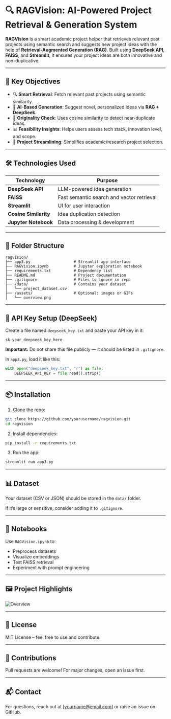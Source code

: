 # 🔍 RAGVision: AI-Powered Project Retrieval & Generation System

**RAGVision** is a smart academic project helper that retrieves relevant past projects using semantic search and suggests new project ideas with the help of **Retrieval-Augmented Generation (RAG)**. Built using **DeepSeek API**, **FAISS**, and **Streamlit**, it ensures your project ideas are both innovative and non-duplicative.

---

## 🌟 Key Objectives

- 🔍 **Smart Retrieval**: Fetch relevant past projects using semantic similarity.
- 🤖 **AI-Based Generation**: Suggest novel, personalized ideas via **RAG + DeepSeek**.
- 🧠 **Originality Check**: Uses cosine similarity to detect near-duplicate ideas.
- 📊 **Feasibility Insights**: Helps users assess tech stack, innovation level, and scope.
- 🚀 **Project Streamlining**: Simplifies academic/research project selection.

---

## 🛠️ Technologies Used

| Technology | Purpose |
|------------|---------|
| **DeepSeek API** | LLM-powered idea generation |
| **FAISS** | Fast semantic search and vector retrieval |
| **Streamlit** | UI for user interaction |
| **Cosine Similarity** | Idea duplication detection |
| **Jupyter Notebook** | Data processing & development |

---

## 📁 Folder Structure

```
ragvision/
├── app3.py                   # Streamlit app interface
├── RAGVision.ipynb           # Jupyter exploration notebook
├── requirements.txt          # Dependency list
├── README.md                 # Project documentation
├── .gitignore                # Files to ignore in repo
├── /data/                    # Contains your dataset
│   └── project_dataset.csv
├── /assets/                  # Optional: images or GIFs
│   └── overview.png
```

---

## 🔐 API Key Setup (DeepSeek)

Create a file named `deepseek_key.txt` and paste your API key in it:

```
sk-your_deepseek_key_here
```

**Important:** Do not share this file publicly — it should be listed in `.gitignore`.

In `app3.py`, load it like this:
```python
with open("deepseek_key.txt", "r") as file:
    DEEPSEEK_API_KEY = file.read().strip()
```

---

## 📦 Installation

1. Clone the repo:
```bash
git clone https://github.com/yourusername/ragvision.git
cd ragvision
```

2. Install dependencies:
```bash
pip install -r requirements.txt
```

3. Run the app:
```bash
streamlit run app3.py
```

---

## 📊 Dataset

Your dataset (CSV or JSON) should be stored in the `data/` folder.

If it’s large or sensitive, consider adding it to `.gitignore`.

---

## 📓 Notebooks

Use `RAGVision.ipynb` to:
- Preprocess datasets
- Visualize embeddings
- Test FAISS retrieval
- Experiment with prompt engineering

---

## 🖼️ Project Highlights

![Overview](assets/overview.png)

---

## 📄 License

MIT License – feel free to use and contribute.

---

## 🤝 Contributions

Pull requests are welcome! For major changes, open an issue first.

---

## 📬 Contact

For questions, reach out at [yourname@email.com] or raise an issue on GitHub.
